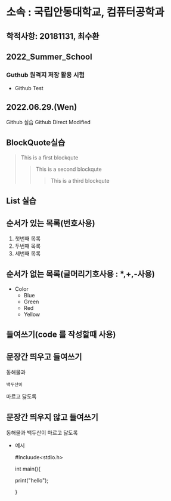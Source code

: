 소속 : 국립안동대학교, 컴퓨터공학과
===========================

학적사항: 20181131, 최수환
----------------------------------------

2022_Summer_School
------------------------------
### Guthub 원격지 저장 활용 시험
* Github Test
## 2022.06.29.(Wen)
Github 실습
Github Direct Modified

BlockQuote실습
---------------------------
>This is a first blockqute
>	>This is a second blockqute
>	>	>This is a third blockqute

List 실습
-----------------
## 순서가 있는 목록(번호사용)
1. 첫번째 목록
2. 두번째 목록
3. 세번째 목록

## 순서가 없는 목록(글머리기호사용 : *,+,-사용)
* Color
  * Blue
  * Green
  * Red
  * Yellow

들여쓰기(code 를 작성할때 사용)
--------------------
## 문장간 띄우고 들여쓰기

동해물과 

	백두산이

마르고 닳도록

## 문장간 띄우지 않고 들여쓰기

동해물과
	백두산이
마르고 닳도록

* 예시

	#Incluude<stdio.h>

	int main(){

	 print("hello");

	}
